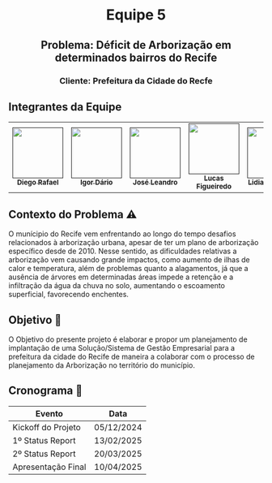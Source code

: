<center>
<h1> Equipe 5 </h1>
<h2> Problema: Déficit de Arborização em determinados bairros do Recife</h2>
<h3> Cliente: Prefeitura da Cidade do Recfe </h3>
</center>

  
## Integrantes da Equipe 


<table>
  <tr>
    <td align="center"><a href=""><img src="https://avatars.githubusercontent.com/Usuario1" width="100px;" alt=""/><br /><sub><b>Diego Rafael</b></sub></a></td>
    <td align="center"><a href=""><img src="https://avatars.githubusercontent.com/Usuario2" width="100px;" alt=""/><br /><sub><b>Igor Dário</b></sub></a></td>
    <td align="center"><a href=""><img src="https://avatars.githubusercontent.com/Usuario3" width="100px;" alt=""/><br /><sub><b>José Leandro</b></sub></a></td>
    <td align="center"><a href=""><img src="https://avatars.githubusercontent.com/Usuario4" width="100px;" alt=""/><br /><sub><b>Lucas Figueiredo</b></sub></a></td>
    <td align="center"><a href=""><img src="https://avatars.githubusercontent.com/Usuario5" width="100px;" alt=""/><br /><sub><b>Lidiane Pereira</b></sub></a></td>
    <td align="center"><a href=""><img src="https://avatars.githubusercontent.com/Usuario8" width="100px;" alt=""/><br /><sub><b>Matheus Dalia</b></sub></a></td>
    <td align="center"><a href=""><img src="https://avatars.githubusercontent.com/Usuario7" width="100px;" alt=""/><br /><sub><b>Mikaell Miguel</b></sub></a></td>
    <td align="center"><a href=""><img src="https://avatars.githubusercontent.com/Usuario9" width="100px;" alt=""/><br /><sub><b>Vitor Hugo</b></sub></a></td>
  </tr>
</table>

## Contexto do Problema ⚠️
O munícipio do Recife vem enfrentando ao longo do tempo desafios relacionados à arborização urbana, apesar de ter um plano de arborização específico desde de 2010. Nesse sentido, as dificuldades relativas a arborização vem causando grande impactos, como aumento de ilhas de calor e temperatura, além de problemas quanto a alagamentos, já que a ausência de árvores em determinadas áreas impede a retenção e a infiltração da água da chuva no solo, aumentando o escoamento superficial, favorecendo enchentes. 

## Objetivo 🎯
O Objetivo do presente projeto é elaborar e propor um planejamento de
implantação de uma Solução/Sistema de Gestão Empresarial para a prefeitura da
cidade do Recife de maneira a colaborar com o processo de planejamento da
Arborização no território do município.

## Cronograma 📅
Evento | Data
------|------
Kickoff do Projeto | 05/12/2024
1º Status Report | 13/02/2025
2º Status Report | 20/03/2025
Apresentação Final | 10/04/2025
